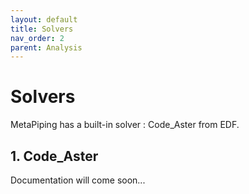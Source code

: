 ```yaml
---
layout: default
title: Solvers
nav_order: 2
parent: Analysis
---
```


# Solvers

MetaPiping has a built-in solver : Code_Aster from EDF.

## 1. Code_Aster

Documentation will come soon...